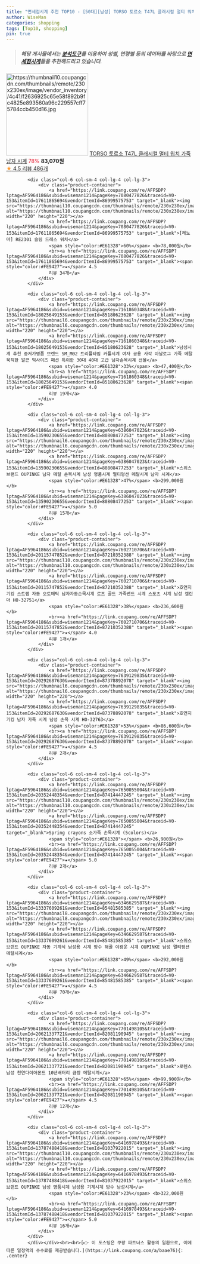 ```yaml
---
title: "면세점시계 추천 TOP10 - [50대][남성] TORSO 토르소 T47L 클래시컬 멀티 워치 가죽 남자 시계"
author: WiseMan
categories: shopping
tags: [Top10, shopping]
pin: true
---
```


> ##### 해당 게시물에서는 [**분석도구**](https://itemscout.io/)를 이용하여 **성별**, **연령별** 등의 데이터를 바탕으로 [**면세점시계**](https://link.coupang.com/a/baae76)들을 추천해드리고 있습니다.
<div class="container"><div class="row">
            <div class="col-6 col-sm-4 col-lg-4 col-lg-3">
                <div class="product-container">
                    <a href="https://link.coupang.com/re/AFFSDP?lptag=AF5964186&subid=wiseman1214&pageKey=7361280194&traceid=V0-153&itemId=18966205885&vendorItemId=85850402490" target="_blank"><img src="https://thumbnail10.coupangcdn.com/thumbnails/remote/230x230ex/image/vendor_inventory/4c41/f2636925c65e58f892b9fc4825e893560a96c229557cff75784ccb450d16.jpg" alt="https://thumbnail10.coupangcdn.com/thumbnails/remote/230x230ex/image/vendor_inventory/4c41/f2636925c65e58f892b9fc4825e893560a96c229557cff75784ccb450d16.jpg" width="220" height="220"></a>
                    <a href="https://link.coupang.com/re/AFFSDP?lptag=AF5964186&subid=wiseman1214&pageKey=7361280194&traceid=V0-153&itemId=18966205885&vendorItemId=85850402490" target="_blank">TORSO 토르소 T47L 클래시컬 멀티 워치 가죽 남자 시계</a>
                    <span style="color:#E61328">78%</span> <b>83,070원</b>
                    <br><a href="https://link.coupang.com/re/AFFSDP?lptag=AF5964186&subid=wiseman1214&pageKey=7361280194&traceid=V0-153&itemId=18966205885&vendorItemId=85850402490" target="_blank"><span style="color:#FE9427">★</span> 4.5
                    리뷰 486개</a>
                </div>
            </div>
            
            <div class="col-6 col-sm-4 col-lg-4 col-lg-3">
                <div class="product-container">
                    <a href="https://link.coupang.com/re/AFFSDP?lptag=AF5964186&subid=wiseman1214&pageKey=7080477826&traceid=V0-153&itemId=17611865694&vendorItemId=86999575753" target="_blank"><img src="https://thumbnail10.coupangcdn.com/thumbnails/remote/230x230ex/image/vendor_inventory/cd84/88c37e483bd5df8e93d28c5182cf8f8d7791298a3e3934f0f23b41b173be.jpg" alt="https://thumbnail10.coupangcdn.com/thumbnails/remote/230x230ex/image/vendor_inventory/cd84/88c37e483bd5df8e93d28c5182cf8f8d7791298a3e3934f0f23b41b173be.jpg" width="220" height="220"></a>
                    <a href="https://link.coupang.com/re/AFFSDP?lptag=AF5964186&subid=wiseman1214&pageKey=7080477826&traceid=V0-153&itemId=17611865694&vendorItemId=86999575753" target="_blank">[레노마] RE2301 슬림 드레스 워치</a>
                    <span style="color:#E61328">60%</span> <b>78,000원</b>
                    <br><a href="https://link.coupang.com/re/AFFSDP?lptag=AF5964186&subid=wiseman1214&pageKey=7080477826&traceid=V0-153&itemId=17611865694&vendorItemId=86999575753" target="_blank"><span style="color:#FE9427">★</span> 4.5
                    리뷰 34개</a>
                </div>
            </div>
            
            <div class="col-6 col-sm-4 col-lg-4 col-lg-3">
                <div class="product-container">
                    <a href="https://link.coupang.com/re/AFFSDP?lptag=AF5964186&subid=wiseman1214&pageKey=7161860348&traceid=V0-153&itemId=18025649153&vendorItemId=85180623628" target="_blank"><img src="https://thumbnail6.coupangcdn.com/thumbnails/remote/230x230ex/image/vendor_inventory/10b8/9ddcb115e28b3654f8f5e18902e7e9e5e88c86232978b30bd0c16564132b.jpg" alt="https://thumbnail6.coupangcdn.com/thumbnails/remote/230x230ex/image/vendor_inventory/10b8/9ddcb115e28b3654f8f5e18902e7e9e5e88c86232978b30bd0c16564132b.jpg" width="220" height="220"></a>
                    <a href="https://link.coupang.com/re/AFFSDP?lptag=AF5964186&subid=wiseman1214&pageKey=7161860348&traceid=V0-153&itemId=18025649153&vendorItemId=85180623628" target="_blank">남성시계 추천 중저가명품 브랜드 SM_M02 트리플타임 커플시계 여자 공용 사각 아날로그 가죽 메탈 묵직한 알큰 빅사이즈 패션 특이한 30대 40대 고급 남자손목시계 선물</a>
                    <span style="color:#E61328">33%</span> <b>47,400원</b>
                    <br><a href="https://link.coupang.com/re/AFFSDP?lptag=AF5964186&subid=wiseman1214&pageKey=7161860348&traceid=V0-153&itemId=18025649153&vendorItemId=85180623628" target="_blank"><span style="color:#FE9427">★</span> 4.0
                    리뷰 19개</a>
                </div>
            </div>
            
            <div class="col-6 col-sm-4 col-lg-4 col-lg-3">
                <div class="product-container">
                    <a href="https://link.coupang.com/re/AFFSDP?lptag=AF5964186&subid=wiseman1214&pageKey=6386047023&traceid=V0-153&itemId=13590230655&vendorItemId=80808477253" target="_blank"><img src="https://thumbnail6.coupangcdn.com/thumbnails/remote/230x230ex/image/vendor_inventory/8533/a0166f832ef46d4ff74998ed52591b38186bc9c8d04923910a311a578b3c.jpg" alt="https://thumbnail6.coupangcdn.com/thumbnails/remote/230x230ex/image/vendor_inventory/8533/a0166f832ef46d4ff74998ed52591b38186bc9c8d04923910a311a578b3c.jpg" width="220" height="220"></a>
                    <a href="https://link.coupang.com/re/AFFSDP?lptag=AF5964186&subid=wiseman1214&pageKey=6386047023&traceid=V0-153&itemId=13590230655&vendorItemId=80808477253" target="_blank">스위스 브랜드 OUPINKE 남자 메탈 손목시계 남성 명품시계 멀티펑션 메탈시계 남자 시계</a>
                    <span style="color:#E61328">47%</span> <b>299,000원</b>
                    <br><a href="https://link.coupang.com/re/AFFSDP?lptag=AF5964186&subid=wiseman1214&pageKey=6386047023&traceid=V0-153&itemId=13590230655&vendorItemId=80808477253" target="_blank"><span style="color:#FE9427">★</span> 5.0
                    리뷰 15개</a>
                </div>
            </div>
            
            <div class="col-6 col-sm-4 col-lg-4 col-lg-3">
                <div class="product-container">
                    <a href="https://link.coupang.com/re/AFFSDP?lptag=AF5964186&subid=wiseman1214&pageKey=7602710706&traceid=V0-153&itemId=20115747852&vendorItemId=87210352388" target="_blank"><img src="https://thumbnail10.coupangcdn.com/thumbnails/remote/230x230ex/image/vendor_inventory/ad4f/72e57b4017b8d00f6cd6d3c6eb4c8475a979083d892ab1032d6bd7e3b79b.jpg" alt="https://thumbnail10.coupangcdn.com/thumbnails/remote/230x230ex/image/vendor_inventory/ad4f/72e57b4017b8d00f6cd6d3c6eb4c8475a979083d892ab1032d6bd7e3b79b.jpg" width="220" height="220"></a>
                    <a href="https://link.coupang.com/re/AFFSDP?lptag=AF5964186&subid=wiseman1214&pageKey=7602710706&traceid=V0-153&itemId=20115747852&vendorItemId=87210352388" target="_blank">호연지기킹 스트랩 자동 오토매틱 남자자동손목시계 로즈 골드 가죽밴드 시계 스포츠 시계 남성 캘린더 HO-32751</a>
                    <span style="color:#E61328">38%</span> <b>236,600원</b>
                    <br><a href="https://link.coupang.com/re/AFFSDP?lptag=AF5964186&subid=wiseman1214&pageKey=7602710706&traceid=V0-153&itemId=20115747852&vendorItemId=87210352388" target="_blank"><span style="color:#FE9427">★</span> 4.0
                    리뷰 1개</a>
                </div>
            </div>
            
            <div class="col-6 col-sm-4 col-lg-4 col-lg-3">
                <div class="product-container">
                    <a href="https://link.coupang.com/re/AFFSDP?lptag=AF5964186&subid=wiseman1214&pageKey=7639129835&traceid=V0-153&itemId=20292687630&vendorItemId=87378892078" target="_blank"><img src="https://thumbnail6.coupangcdn.com/thumbnails/remote/230x230ex/image/vendor_inventory/4faf/b5b20e22a4c4f9a389c97a73ab8c73139ff76baeb649e9d3982994acd7f5.jpg" alt="https://thumbnail6.coupangcdn.com/thumbnails/remote/230x230ex/image/vendor_inventory/4faf/b5b20e22a4c4f9a389c97a73ab8c73139ff76baeb649e9d3982994acd7f5.jpg" width="220" height="220"></a>
                    <a href="https://link.coupang.com/re/AFFSDP?lptag=AF5964186&subid=wiseman1214&pageKey=7639129835&traceid=V0-153&itemId=20292687630&vendorItemId=87378892078" target="_blank">호연지기킹 남자 가죽 시계 남성 손목 시계 HO-32763</a>
                    <span style="color:#E61328">53%</span> <b>86,600원</b>
                    <br><a href="https://link.coupang.com/re/AFFSDP?lptag=AF5964186&subid=wiseman1214&pageKey=7639129835&traceid=V0-153&itemId=20292687630&vendorItemId=87378892078" target="_blank"><span style="color:#FE9427">★</span> 4.5
                    리뷰 2개</a>
                </div>
            </div>
            
            <div class="col-6 col-sm-4 col-lg-4 col-lg-3">
                <div class="product-container">
                    <a href="https://link.coupang.com/re/AFFSDP?lptag=AF5964186&subid=wiseman1214&pageKey=7650055004&traceid=V0-153&itemId=20352448354&vendorItemId=87414447245" target="_blank"><img src="https://thumbnail10.coupangcdn.com/thumbnails/remote/230x230ex/image/vendor_inventory/f5f2/2ea3de148cdae21162dabedd33405ab71b66a5d2d11aed48234f591ad283.jpg" alt="https://thumbnail10.coupangcdn.com/thumbnails/remote/230x230ex/image/vendor_inventory/f5f2/2ea3de148cdae21162dabedd33405ab71b66a5d2d11aed48234f591ad283.jpg" width="220" height="220"></a>
                    <a href="https://link.coupang.com/re/AFFSDP?lptag=AF5964186&subid=wiseman1214&pageKey=7650055004&traceid=V0-153&itemId=20352448354&vendorItemId=87414447245" target="_blank">Spring crayons 소가죽 손목시계 (5colors)</a>
                    <span style="color:#E61328"></span> <b>26,900원</b>
                    <br><a href="https://link.coupang.com/re/AFFSDP?lptag=AF5964186&subid=wiseman1214&pageKey=7650055004&traceid=V0-153&itemId=20352448354&vendorItemId=87414447245" target="_blank"><span style="color:#FE9427">★</span> 5.0
                    리뷰 2개</a>
                </div>
            </div>
            
            <div class="col-6 col-sm-4 col-lg-4 col-lg-3">
                <div class="product-container">
                    <a href="https://link.coupang.com/re/AFFSDP?lptag=AF5964186&subid=wiseman1214&pageKey=6346629587&traceid=V0-153&itemId=13337609261&vendorItemId=85481585385" target="_blank"><img src="https://thumbnail8.coupangcdn.com/thumbnails/remote/230x230ex/image/vendor_inventory/ec38/2fabece1da674d0c4ae2f1f91e385ce2ce0340bd34ec77c3623abd49a17f.jpg" alt="https://thumbnail8.coupangcdn.com/thumbnails/remote/230x230ex/image/vendor_inventory/ec38/2fabece1da674d0c4ae2f1f91e385ce2ce0340bd34ec77c3623abd49a17f.jpg" width="220" height="220"></a>
                    <a href="https://link.coupang.com/re/AFFSDP?lptag=AF5964186&subid=wiseman1214&pageKey=6346629587&traceid=V0-153&itemId=13337609261&vendorItemId=85481585385" target="_blank">스위스 브랜드 OUPINKE 자동 기계식 남성용 시계 방수 해골 야광운 시계 OUPINKE 남성 멀티펑션 메탈시계</a>
                    <span style="color:#E61328">49%</span> <b>292,000원</b>
                    <br><a href="https://link.coupang.com/re/AFFSDP?lptag=AF5964186&subid=wiseman1214&pageKey=6346629587&traceid=V0-153&itemId=13337609261&vendorItemId=85481585385" target="_blank"><span style="color:#FE9427">★</span> 4.5
                    리뷰 70개</a>
                </div>
            </div>
            
            <div class="col-6 col-sm-4 col-lg-4 col-lg-3">
                <div class="product-container">
                    <a href="https://link.coupang.com/re/AFFSDP?lptag=AF5964186&subid=wiseman1214&pageKey=7701498105&traceid=V0-153&itemId=20621337721&vendorItemId=82081190945" target="_blank"><img src="https://thumbnail6.coupangcdn.com/thumbnails/remote/230x230ex/image/vendor_inventory/e870/66f0ddd1f5a33befbb00803b8ed6506abdd9e1b852c0cc7b65ba3a590426.png" alt="https://thumbnail6.coupangcdn.com/thumbnails/remote/230x230ex/image/vendor_inventory/e870/66f0ddd1f5a33befbb00803b8ed6506abdd9e1b852c0cc7b65ba3a590426.png" width="220" height="220"></a>
                    <a href="https://link.coupang.com/re/AFFSDP?lptag=AF5964186&subid=wiseman1214&pageKey=7701498105&traceid=V0-153&itemId=20621337721&vendorItemId=82081190945" target="_blank">로렌스 남성 천연다이아몬드 10년배터리 금장 메탈시계</a>
                    <span style="color:#E61328">65%</span> <b>99,900원</b>
                    <br><a href="https://link.coupang.com/re/AFFSDP?lptag=AF5964186&subid=wiseman1214&pageKey=7701498105&traceid=V0-153&itemId=20621337721&vendorItemId=82081190945" target="_blank"><span style="color:#FE9427">★</span> 4.5
                    리뷰 12개</a>
                </div>
            </div>
            
            <div class="col-6 col-sm-4 col-lg-4 col-lg-3">
                <div class="product-container">
                    <a href="https://link.coupang.com/re/AFFSDP?lptag=AF5964186&subid=wiseman1214&pageKey=6416978493&traceid=V0-153&itemId=13787488418&vendorItemId=81037922015" target="_blank"><img src="https://thumbnail10.coupangcdn.com/thumbnails/remote/230x230ex/image/vendor_inventory/56e7/afc88eeb170ed6f2aa934a4a179394f484164c3d82075fec4afa7803514a.jpg" alt="https://thumbnail10.coupangcdn.com/thumbnails/remote/230x230ex/image/vendor_inventory/56e7/afc88eeb170ed6f2aa934a4a179394f484164c3d82075fec4afa7803514a.jpg" width="220" height="220"></a>
                    <a href="https://link.coupang.com/re/AFFSDP?lptag=AF5964186&subid=wiseman1214&pageKey=6416978493&traceid=V0-153&itemId=13787488418&vendorItemId=81037922015" target="_blank">스위스 브랜드 OUPINKE 남성 명품시계 남성용 기계시계 방수 남성시계</a>
                    <span style="color:#E61328">23%</span> <b>322,000원</b>
                    <br><a href="https://link.coupang.com/re/AFFSDP?lptag=AF5964186&subid=wiseman1214&pageKey=6416978493&traceid=V0-153&itemId=13787488418&vendorItemId=81037922015" target="_blank"><span style="color:#FE9427">★</span> 5.0
                    리뷰 16개</a>
                </div>
            </div>
            </div></div><br><br>[👉 이 포스팅은 쿠팡 파트너스 활동의 일환으로, 이에 따른 일정액의 수수료를 제공받습니다.](https://link.coupang.com/a/baae76){: .center}